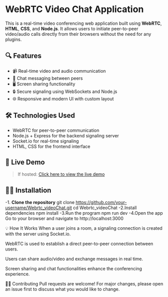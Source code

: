 # WebRTC Video Chat Application

This is a real-time video conferencing web application built using **WebRTC**, **HTML**, **CSS**, and **Node.js**. It allows users to initiate peer-to-peer video/audio calls directly from their browsers without the need for any plugins.

## 🔍 Features

- 📹 Real-time video and audio communication
- 💬 Chat messaging between peers
- 🖥️ Screen sharing functionality
- 🔒 Secure signaling using WebSockets and Node.js
- 🌐 Responsive and modern UI with custom layout

## 🛠️ Technologies Used

- WebRTC for peer-to-peer communication
- Node.js + Express for the backend signaling server
- Socket.io for real-time signaling
- HTML, CSS for the frontend interface

## 🚀 Live Demo

> If hosted: [Click here to view the live demo](https://youtu.be/jFsKI0WS2-U)


## 🧑‍💻 Installation

-1. **Clone the repository**
   git clone https://github.com/your-username/Webrtc_videoChat.git
   cd Webrtc_videoChat
-2.Install dependencies
   npm install
-3.Run the program
   npm run dev
-4.Open the app Go to your browser and navigate to
   http://localhost:3000


   
💡 How It Works
When a user joins a room, a signaling connection is created with the server using Socket.io.

WebRTC is used to establish a direct peer-to-peer connection between users.

Users can share audio/video and exchange messages in real time.

Screen sharing and chat functionalities enhance the conferencing experience.

🙋‍♂️ Contributing
Pull requests are welcome! For major changes, please open an issue first to discuss what you would like to change.
